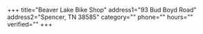 +++
title="Beaver Lake Bike Shop"
address1="93 Bud Boyd Road"
address2="Spencer, TN 38585"
category=""
phone=""
hours=""
verified=""
+++
